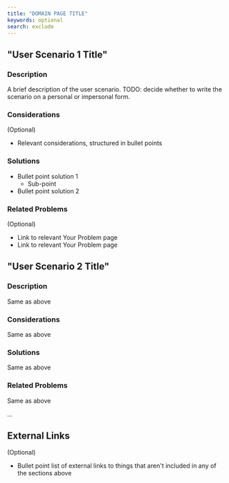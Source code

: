 ```yaml
---
title: "DOMAIN PAGE TITLE"
keywords: optional
search: exclude
---
```



## "User Scenario 1 Title"
 
### Description

A brief description of the user scenario.
TODO: decide whether to write the scenario on a personal or impersonal form.

### Considerations
(Optional)
* Relevant considerations, structured in bullet points

### Solutions
* Bullet point solution 1
  * Sub-point
* Bullet point solution 2

### Related Problems
(Optional)
* Link to relevant Your Problem page
* Link to relevant Your Problem page

## "User Scenario 2 Title"
 
### Description 
Same as above

### Considerations
Same as above

### Solutions
Same as above

### Related Problems
Same as above

...

## External Links
(Optional)
* Bullet point list of external links to things that aren't included in any of the sections above
